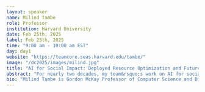 ```yaml
---
layout: speaker
name: Milind Tambe
role: Professor
institution: Harvard University
date: Feb 25th, 2025
label: Feb 25th, 2025
time: "9:00 am - 10:00 am EST"
day: day1
website: "https://teamcore.seas.harvard.edu/tambe/"
image: "/dc2025/images/milind.jpg"
title: "AI for Social Impact: Deployed Resource Optimization and Future Acceleration with Foundation Models"
abstract: "For nearly two decades, my team&rsquo;s work on AI for social impact (AI4SI) has focused on optimizing limited resources in public health, conservation, public safety, and other critical areas. I will highlight recent results from our deployed work in India on using bandit algorithms to improve effectiveness of  the world&rsquo;s two largest mobile health programs for maternal and child care that have served millions of beneficiaries. Additionally, I will briefly discuss our previous work on influence maximization for HIV prevention among youth experiencing homelessness in Los Angeles. Deploying  end-to-end AI4SI systems  pipeline requires us to repeat three steps of understanding stakeholders’ resource allocation challenges, building a tailored model and testing in the field. I&rsquo;ll share initial results on how we can leverage foundation models and LLMs to dramatically accelerate this AI4SI process."
bio: "Milind Tambe is Gordon McKay Professor of Computer Science and Director of Center for Research on Computation and Society at Harvard University; concurrently, he is also Principal Scientist and Director for &quot;AI for Social Good&quot; at Google Deepmind.  Prof. Tambe and his team have developed pioneering AI systems that deliver real-world impact in public health (e.g., maternal and child health), public safety, and wildlife conservation. He is recipient of the AAAI  Award for Artificial Intelligence for the Benefit of Humanity, AAAI Feigenbaum Prize, IJCAI John McCarthy Award,    AAAI Robert S. Engelmore Memorial Lecture Award, AAMAS ACM Autonomous Agents Research Award, INFORMS  Wagner prize for excellence in Operations Research practice, Military Operations Research Society Rist Prize, Columbus Fellowship Foundation Homeland security award and commendations and certificates of appreciation from the US Coast Guard, the Federal Air Marshals Service and airport police at the city of Los Angeles.  He is a fellow of AAAI and ACM."
---
```

